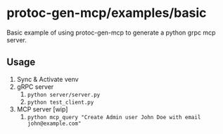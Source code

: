 # protoc-gen-mcp/examples/basic

Basic example of using protoc-gen-mcp to generate a python grpc mcp server.

## Usage

1. Sync & Activate venv
2. gRPC server
    1. `python server/server.py`
    2. `python test_client.py`
3. MCP server [wip]
    1. `python mcp_query "Create Admin user John Doe with email john@example.com"`
